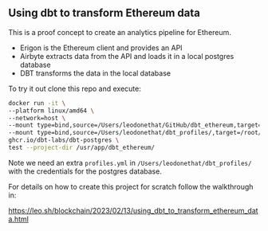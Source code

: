 
## Using dbt to transform Ethereum data

This is a proof concept to create an analytics pipeline for Ethereum.

* Erigon is the Ethereum client and provides an API
* Airbyte extracts data from the API and loads it in a local postgres database
* DBT transforms the data in the local database

To try it out clone this repo and execute:

```bash
docker run -it \
--platform linux/amd64 \
--network=host \
--mount type=bind,source=/Users/leodonethat/GitHub/dbt_ethereum,target=/usr/app/dbt_ethereum \
--mount type=bind,source=/Users/leodonethat/dbt_profiles/,target=/root/.dbt/ \
ghcr.io/dbt-labs/dbt-postgres \
test --project-dir /usr/app/dbt_ethereum/
```

Note we need an extra `profiles.yml` in `/Users/leodonethat/dbt_profiles/` with the credentials for the postgres database.

For details on how to create this project for scratch follow the walkthrough in:

https://leo.sh/blockchain/2023/02/13/using_dbt_to_transform_ethereum_data.html
